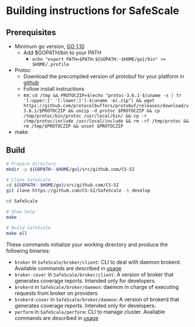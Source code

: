 # Building instructions for SafeScale

## Prerequisites

- Minimum go version, [GO 1.10](https://golang.org/dl/)
    - Add $GOPATH/bin to your PATH
        - ```echo "export PATH=$PATH:${GOPATH:-$HOME/go}/bin" >> $HOME/.profile ```
- Protoc
    - Download the precompiled version of protobuf for your platform in [github](https://github.com/google/protobuf/releases/)
    - Follow install instructions
    - ex: ```cd /tmp && PROTOCZIP=$(echo "protoc-3.6.1-$(uname -s | tr '[:upper:]' '[:lower:]')-$(uname -m).zip") && wget https://github.com/protocolbuffers/protobuf/releases/download/v3.6.1/$PROTOCZIP && unzip -d protoc $PROTOCZIP && cp /tmp/protoc/bin/protoc /usr/local/bin/ && cp -r /tmp/protoc/include /usr/local/include && rm -rf /tmp/protoc && rm /tmp/$PROTOCZIP && unset $PROTOCZIP```
- make


## Build

```bash
# Prepare directory
mkdir -p ${GOPATH:-$HOME/go}/src/github.com/CS-SI

# Clone SafeScale
cd ${GOPATH:-$HOME/go}/src/github.com/CS-SI
git clone https://github.com/CS-SI/SafeScale -b develop

cd SafeScale

# Show help
make

# Build SafeScale
make all
```

These commands initialize your working directory and produce the following binaries:

 - `broker` in `SafeScale/broker/client`: CLI to deal with daemon brokerd. Available commands are described in [usage](#USAGE.md)
 - `broker-cover` in `SafeScale/broker/client`: A version of broker that generates coverage reports. Intended only for developers.
 - `brokerd` in `SafeScale/broker/daemon`: daemon in charge of executing requests from broker on providers
 - `brokerd-cover` in `SafeScale/broker/daemon`: A version of brokerd that generates coverage reports.  Intended only for developers.
 - `perform` in `SafeScale/perform`: CLI to manage cluster. Available commands are described in [usage](#USAGE.md)